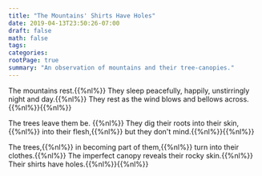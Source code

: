 ```yaml
---
title: "The Mountains' Shirts Have Holes"
date: 2019-04-13T23:50:26-07:00
draft: false
math: false
tags: 
categories: 
rootPage: true
summary: "An observation of mountains and their tree-canopies."
---
```

<!-- *Originally written: circa Apr. 13, 2019*   {{%nl%}}{{%nl%}} -->

The mountains rest.{{%nl%}}
They sleep peacefully, happily, unstirringly night and day.{{%nl%}}
They rest as the wind blows and bellows across.{{%nl%}}{{%nl%}}

The trees leave them be. {{%nl%}}
They dig their roots into their skin,{{%nl%}}
into their flesh,{{%nl%}}
but they don't mind.{{%nl%}}{{%nl%}}

The trees,{{%nl%}}
in becoming part of them,{{%nl%}}
turn into their clothes.{{%nl%}}
The imperfect canopy reveals their rocky skin.{{%nl%}}
Their shirts have holes.{{%nl%}}{{%nl%}}
